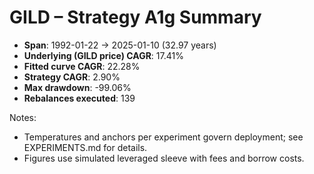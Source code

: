# GILD – Strategy A1g Summary

- **Span**: 1992-01-22 → 2025-01-10 (32.97 years)
- **Underlying (GILD price) CAGR**: 17.41%
- **Fitted curve CAGR**: 22.28%
- **Strategy CAGR**: 2.90%
- **Max drawdown**: -99.06%
- **Rebalances executed**: 139

Notes:

- Temperatures and anchors per experiment govern deployment; see EXPERIMENTS.md for details.
- Figures use simulated leveraged sleeve with fees and borrow costs.
